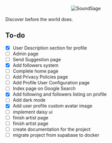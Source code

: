 <br/>
<div align="center">
  <img src="https://github.com/user-attachments/assets/0e672797-24cc-4cf5-a1c5-c11bd98ec109" alt="SoundSage">
</div>

<br/>
Discover before the world does.

## To-do

-   [x] User Description section for profile
-   [ ] Admin page
-   [ ] Send Suggestion page
-   [x] Add followers system
-   [ ] Complete home page
-   [ ] Add Privacy Policies page
-   [ ] Add Profile User Configuration page
-   [ ] Index page on Google Search
-   [x] Add following and followers listing on profile
-   [ ] Add dark mode
-   [x] Add user profile custom avatar image
-   [ ] implement daisy ui
-   [ ] finish artist page
-   [ ] finish artist page
-   [ ] create documentation for the project
-   [ ] migrate project from supabase to docker
